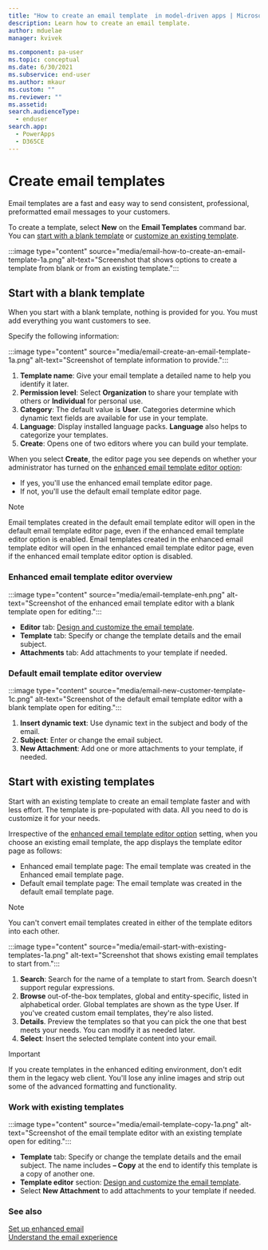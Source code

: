 ```yaml
---
title: "How to create an email template  in model-driven apps | MicrosoftDocs"
description: Learn how to create an email template.
author: mduelae
manager: kvivek

ms.component: pa-user
ms.topic: conceptual
ms.date: 6/30/2021
ms.subservice: end-user
ms.author: mkaur
ms.custom: ""
ms.reviewer: ""
ms.assetid: 
search.audienceType: 
  - enduser
search.app: 
  - PowerApps
  - D365CE
---
```


# Create email templates

Email templates are a fast and easy way to send consistent, professional, preformatted email messages to your customers.

To create a template, select **New** on the **Email Templates** command bar. You can [start with a blank template](#start-with-a-blank-template) or [customize an existing template](#start-with-existing-templates).

:::image type="content" source="media/email-how-to-create-an-email-template-1a.png" alt-text="Screenshot that shows options to create a template from blank or from an existing template.":::

## Start with a blank template

When you start with a blank template, nothing is provided for you. You must add everything you want customers to see.

Specify the following information:

:::image type="content" source="media/email-create-an-email-template-1a.png" alt-text="Screenshot of template information to provide.":::

   1. **Template name**: Give your email template a detailed name to help you identify it later.
   2. **Permission level**: Select **Organization** to share your template with others or **Individual** for personal use.
   3. **Category**: The default value is **User**. Categories determine which dynamic text fields are available for use in your template.
   4. **Language**: Display installed language packs. **Language** also helps to categorize your templates.
   5. **Create**: Opens one of two editors where you can build your template.

When you select **Create**, the editor page you see depends on whether your administrator has turned on the [enhanced email template editor option](cs-email-template-builder.md):

- If yes, you'll use the enhanced email template editor page.
- If not, you'll use the default email template editor page.

> [!NOTE]
> Email templates created in the default email template editor will open in the default email template editor page, even if the enhanced email template editor option is enabled.
> Email templates created in the enhanced email template editor will open in the enhanced email template editor page, even if the enhanced email template editor option is disabled.

### Enhanced email template editor overview

:::image type="content" source="media/email-template-enh.png" alt-text="Screenshot of the enhanced email template editor with a blank template open for editing.":::

- **Editor** tab: [Design and customize the email template](cs-template-options.md).
- **Template** tab: Specify or change the template details and the email subject.
- **Attachments** tab: Add attachments to your template if needed.

### Default email template editor overview

:::image type="content" source="media/email-new-customer-template-1c.png" alt-text="Screenshot of the default email template editor with a blank template open for editing.":::

   1. **Insert dynamic text**: Use dynamic text in the subject and body of the email.
   2. **Subject**: Enter or change the email subject.
   3. **New Attachment**: Add one or more attachments to your template, if needed.

## Start with existing templates

Start with an existing template to create an email template faster and with less effort. The template is pre-populated with data. All you need to do is customize it for your needs.

Irrespective of the [enhanced email template editor option](cs-email-template-builder.md) setting, when you choose an existing email template, the app displays the template editor page as follows:

- Enhanced email template page: The email template was created in the Enhanced email template page.
- Default email template page: The email template was created in the default email template page. 

> [!NOTE]
> You can't convert email templates created in either of the template editors into each other.

:::image type="content" source="media/email-start-with-existing-templates-1a.png" alt-text="Screenshot that shows existing email templates to start from.":::

   1. **Search**: Search for the name of a template to start from. Search doesn't support regular expressions.
   2. **Browse** out-of-the-box templates, global and entity-specific, listed in alphabetical order. Global templates are shown as the type User. If you've created custom email templates, they're also listed.
   3. **Details**. Preview the templates so that you can pick the one that best meets your needs. You can modify it as needed later.
   4. **Select**: Insert the selected template content into your email.

> [!Important]
> If you create templates in the enhanced editing environment, don't edit them in the legacy web client. You'll lose any inline images and strip out some of the advanced formatting and functionality.

### Work with existing templates

:::image type="content" source="media/email-template-copy-1a.png" alt-text="Screenshot of the email template editor with an existing template open for editing.":::

- **Template** tab: Specify or change the template details and the email subject. The name includes **– Copy** at the end to identify this template is a copy of another one.
- **Template editor** section: [Design and customize the email template](cs-template-options.md).
- Select **New Attachment** to add attachments to your template if needed.

### See also

[Set up enhanced email](/power-platform/admin/system-settings-dialog-box-email-tab)<br>
[Understand the email experience](view-create-email.md)   

